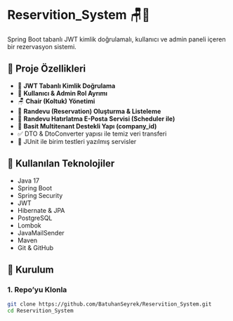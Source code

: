 # Reservition_System 🪑📅

Spring Boot tabanlı JWT kimlik doğrulamalı, kullanıcı ve admin paneli içeren bir rezervasyon sistemi.

## 🚀 Proje Özellikleri

- 🔐 **JWT Tabanlı Kimlik Doğrulama**
- 👥 **Kullanıcı & Admin Rol Ayrımı**
- 🪑 **Chair (Koltuk) Yönetimi**
- 📅 **Randevu (Reservation) Oluşturma & Listeleme**
- 📧 **Randevu Hatırlatma E-Posta Servisi (Scheduler ile)**
- 🏢 **Basit Multitenant Destekli Yapı (company_id)**
- ✅ DTO & DtoConverter yapısı ile temiz veri transferi
- 🧪 JUnit ile birim testleri yazılmış servisler

## 🧰 Kullanılan Teknolojiler

- Java 17
- Spring Boot
- Spring Security
- JWT
- Hibernate & JPA
- PostgreSQL
- Lombok
- JavaMailSender
- Maven
- Git & GitHub

## 🔧 Kurulum

### 1. Repo’yu Klonla
```bash
git clone https://github.com/BatuhanSeyrek/Reservition_System.git
cd Reservition_System